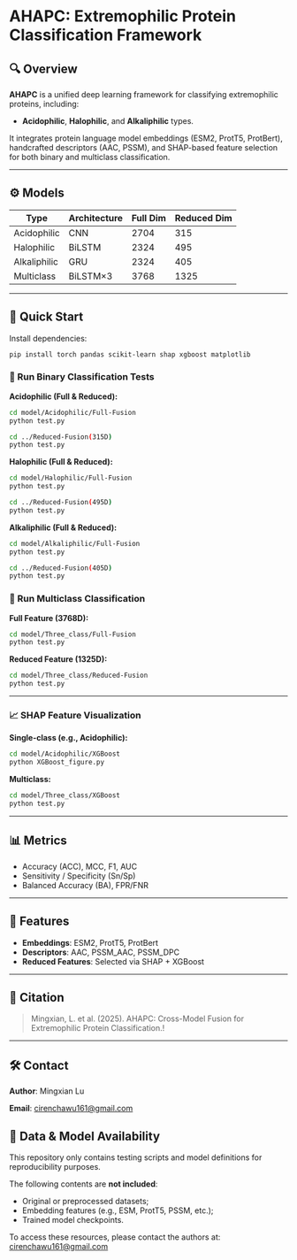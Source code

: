 # AHAPC: Extremophilic Protein Classification Framework

## 🔍 Overview

**AHAPC** is a unified deep learning framework for classifying extremophilic proteins, including:
- **Acidophilic**, **Halophilic**, and **Alkaliphilic** types.

It integrates protein language model embeddings (ESM2, ProtT5, ProtBert), handcrafted descriptors (AAC, PSSM), and SHAP-based feature selection for both binary and multiclass classification.

---

## ⚙️ Models

| Type        | Architecture | Full Dim | Reduced Dim |
|-------------|--------------|----------|-------------|
| Acidophilic | CNN          | 2704     | 315         |
| Halophilic  | BiLSTM       | 2324     | 495         |
| Alkaliphilic| GRU          | 2324     | 405         |
| Multiclass  | BiLSTM×3     | 3768     | 1325        |

---

## 🚀 Quick Start

Install dependencies:
```bash
pip install torch pandas scikit-learn shap xgboost matplotlib
```

### 🔬 Run Binary Classification Tests

**Acidophilic (Full & Reduced):**
```bash
cd model/Acidophilic/Full-Fusion
python test.py

cd ../Reduced-Fusion(315D)
python test.py
```

**Halophilic (Full & Reduced):**
```bash
cd model/Halophilic/Full-Fusion
python test.py

cd ../Reduced-Fusion(495D)
python test.py
```

**Alkaliphilic (Full & Reduced):**
```bash
cd model/Alkaliphilic/Full-Fusion
python test.py

cd ../Reduced-Fusion(405D)
python test.py
```

### 🔄 Run Multiclass Classification

**Full Feature (3768D):**
```bash
cd model/Three_class/Full-Fusion
python test.py
```

**Reduced Feature (1325D):**
```bash
cd model/Three_class/Reduced-Fusion
python test.py
```

---

### 📈 SHAP Feature Visualization

**Single-class (e.g., Acidophilic):**
```bash
cd model/Acidophilic/XGBoost
python XGBoost_figure.py
```

**Multiclass:**
```bash
cd model/Three_class/XGBoost
python test.py
```

---

## 📊 Metrics

- Accuracy (ACC), MCC, F1, AUC
- Sensitivity / Specificity (Sn/Sp)
- Balanced Accuracy (BA), FPR/FNR

---

## 📁 Features

- **Embeddings**: ESM2, ProtT5, ProtBert  
- **Descriptors**: AAC, PSSM_AAC, PSSM_DPC  
- **Reduced Features**: Selected via SHAP + XGBoost

---

## 📄 Citation

> Mingxian, L. et al. (2025). AHAPC: Cross-Model Fusion for Extremophilic Protein Classification.!

---

## 🛠 Contact

**Author**: Mingxian Lu

**Email**: cirenchawu161@gmail.com

## 📂 Data & Model Availability

This repository only contains testing scripts and model definitions for reproducibility purposes.

The following contents are **not included**:
- Original or preprocessed datasets;
- Embedding features (e.g., ESM, ProtT5, PSSM, etc.);
- Trained model checkpoints.

To access these resources, please contact the authors at: cirenchawu161@gmail.com
